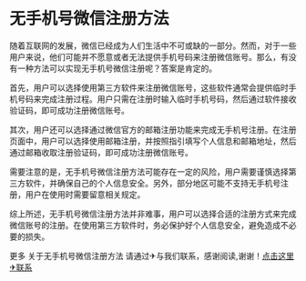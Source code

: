 # 无手机号微信注册方法

随着互联网的发展，微信已经成为人们生活中不可或缺的一部分。然而，对于一些用户来说，他们可能并不愿意或者无法提供手机号码来注册微信账号。那么，有没有一种方法可以实现无手机号微信注册呢？答案是肯定的。

首先，用户可以选择使用第三方软件来注册微信账号，这些软件通常会提供临时手机号码来完成注册过程。用户只需在注册时输入临时手机号码，然后通过软件接收验证码，即可成功注册微信账号。

其次，用户还可以选择通过微信官方的邮箱注册功能来完成无手机号注册。在注册页面中，用户可以选择使用邮箱注册，并按照指引填写个人信息和邮箱地址，然后通过邮箱收取注册验证码，即可成功注册微信账号。

需要注意的是，无手机号微信注册方法可能存在一定的风险，用户需要谨慎选择第三方软件，并确保自己的个人信息安全。另外，部分地区可能不支持无手机号注册，用户在使用时需要留意相关规定。

综上所述，无手机号微信注册方法并非难事，用户可以选择合适的注册方式来完成微信账号的注册。在使用第三方软件时，务必保护好个人信息安全，避免造成不必要的损失。

更多 关于无手机号微信注册方法 请通过✈与我们联系，感谢阅读,谢谢！[点击这里✈联系](https://t.me/LM999bot)